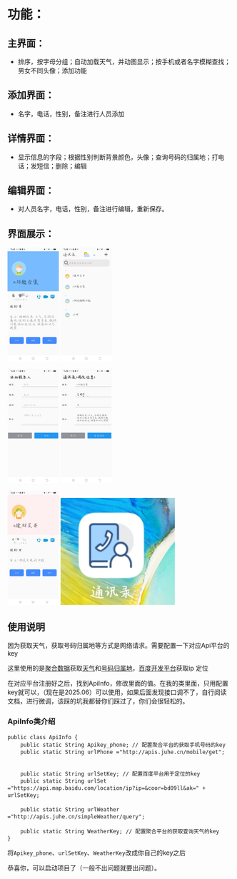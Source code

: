 # 功能：

## 主界面：

* 排序，按字母分组；自动加载天气，并动图显示；按手机或者名字模糊查找；男女不同头像；添加功能

## 添加界面：

* 名字，电话，性别，备注进行人员添加

## 详情界面：

* 显示信息的字段；根据性别判断背景颜色，头像；查询号码的归属地；打电话；发短信；删除；编辑

## 编辑界面：

* 对人员名字，电话，性别，备注进行编辑，重新保存。

## 界面展示：

<img src="./resImg/功能合集.jpg" alt="功能合集" style="zoom:25%;" />                          <img src="./resImg/主界面展示.jpg" alt="主界面展示" style="zoom:25%;" />





<img src="./resImg/添加界面.jpg" alt="添加界面" style="zoom:25%;" />                            <img src="./resImg/修改界面.jpg" alt="修改界面" style="zoom:25%;" />



<img src="./resImg/女性界面图.jpg" alt="女性界面图" style="zoom:25%;" />                <img src="./resImg/桌面图标.jpg" alt="桌面图标"/>





## 使用说明

因为获取天气，获取号码归属地等方式是网络请求。需要配置一下对应Api平台的key

这里使用的是[聚合数据](https://www.juhe.cn/)获取[天气](https://www.juhe.cn/docs/api/id/73)和[号码归属地](https://www.juhe.cn/docs/api/id/11)，[百度开发平台](https://lbsyun.baidu.com/faq/api?title=webapi/ip-api)获取ip 定位 

在对应平台注册好之后，找到ApiInfo，修改里面的值。在我的类里面，只用配置key就可以，（现在是2025.06）可以使用，如果后面发现接口调不了，自行阅读文档，进行微调，该踩的坑我都替你们踩过了，你们会很轻松的。

### ApiInfo类介绍

```
public class ApiInfo {
    public static String Apikey_phone; // 配置聚合平台的获取手机号码的key
    public static String urlPhone ="http://apis.juhe.cn/mobile/get";
    
    
    public static String urlSetKey; // 配置百度平台用于定位的key
    public static String urlSet ="https://api.map.baidu.com/location/ip?ip=&coor=bd09ll&ak=" + urlSetKey;
    
    public static String urlWeather ="http://apis.juhe.cn/simpleWeather/query";

    public static String WeatherKey; // 配置聚合平台的获取查询天气的key
}
```

将`Apikey_phone`、`urlSetKey`、`WeatherKey`改成你自己的key之后

恭喜你，可以启动项目了（一般不出问题就要出问题）。